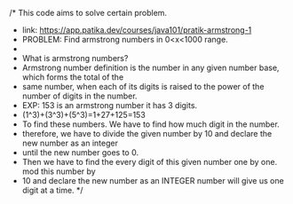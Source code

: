 /* This code aims to solve certain problem.
* link: https://app.patika.dev/courses/java101/pratik-armstrong-1
* PROBLEM: Find armstrong numbers in 0<x<1000 range.
* 
* What is armstrong numbers? 
* Armstrong number definition is the number in any given number base, which forms the total of the
* same number, when each of its digits is raised to the power of the number of digits in the number.
* EXP: 153 is an armstrong number it has 3 digits.
* (1^3)+(3^3)+(5^3)=1+27+125=153
* To find these numbers. We have to find how much digit in the number.
* therefore, we have to divide the given number by 10 and declare the new number as an integer 
* until the new number goes to 0.
* Then we have to find the every digit of this given number one by one. mod this number by
* 10 and declare the new number as an INTEGER number will give us one digit at a time.
*/